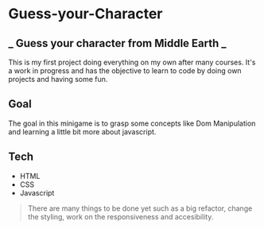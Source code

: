 # Guess-your-Character

## _ Guess your character from Middle Earth _
This is my first project doing everything on my own after many courses. It's a work in progress and has the objective to learn to code by doing own projects and having some fun.

## Goal
The goal in this minigame is to grasp some concepts like Dom Manipulation and learning a little bit more about javascript. 

## Tech
- HTML
- CSS
- Javascript


> There are many things to be done yet such as a big refactor, change the styling, work on the responsiveness and accesibility. 
